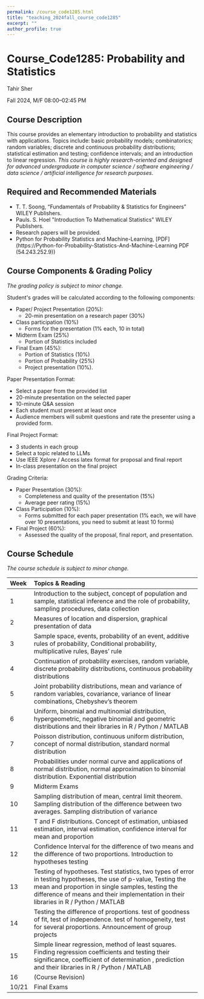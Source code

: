 ```yaml
---
permalink: /course_code1285.html
title: "teaching_2024fall_course_code1285"
excerpt: ""
author_profile: true
---
```



# **Course_Code1285: Probability and Statistics**

Tahir Sher

Fall 2024, M/F 08:00–02:45 PM


## **Course Description**

This course provides an elementary introduction to probability and statistics with applications. Topics include: basic probability models; combinatorics; random variables; discrete and continuous probability distributions; statistical estimation and testing; confidence intervals; and an introduction to linear regression. *This course is highly research-oriented and designed for advanced undergraduate in computer science / software engineering / data science / artificial intelligence for research purposes*.


## **Required and Recommended Materials**

* T. T. Soong, “Fundamentals of Probability & Statistics for Engineers” WILEY Publishers.
* Pauls. S. Hoel "Introduction To Mathematical Statistics" WILEY Publishers.
* Research papers will be provided.
* Python for Probability Statistics and Machine-Learning, [PDF](https://Python-for-Probability-Statistics-And-Machine-Learning PDF (54.243.252.9))


## **Course Components & Grading Policy** 
*The grading policy is subject to minor change.*

Student's grades will be calculated according to the following components: 

* Paper/ Project Presentation (20%):
  * 20-min presentation on a research paper (30%)
* Class participation (10%)
  * Forms for the presentation (1% each, 10 in total)
* Midterm Exam (25%)
  * Portion of Statistics included
* Final Exam (45%):
  * Portion of Statistics (10%)
  * Portion of Probability (25%)
  * Project presentation (10%). 

Paper Presentation Format:
- Select a paper from the provided list
- 20-minute presentation on the selected paper
- 10-minute Q&A session
- Each student must present at least once
- Audience members will submit questions and rate the presenter using a provided form.


Final Project Format:
- 3 students in each group
- Select a topic related to LLMs
- Use IEEE Xplore / Access latex format for proposal and final report
- In-class presentation on the final project


Grading Criteria:
- Paper Presentation (30%):
   - Completeness and quality of the presentation (15%)
   - Average peer rating (15%)
- Class Participation (10%):
   - Forms submitted for each paper presentation (1% each, we will have over 10 presentations, you need to submit at least 10 forms)
- Final Project (60%):
   - Assessed the quality of the proposal, final report, and presentation.



## **Course Schedule** 

*The course schedule is subject to minor change.*

| Week         | Topics & Reading |
| :----------  | :----------------------------------------------------------------------------------------------------------------------------------------------------------------------------------------------------------------------------------------------------------------------------------------------------------------------------------------------------------------------------------------------------------------------------------------------------------------------------------------------------------------------------------------------------------------------------------- |
| 1      | Introduction to the subject, concept of population and sample, statistical inference and the role of probability, sampling procedures, data collection                                                                                                                                                                                                                                                                                                                                                                                                                                                                                                                                                                                           |
| 2      | Measures of location and dispersion, graphical presentation of data                                                                                                                                                                                                                                                                                                                                                                                                                                                                                                                                                                                    |
| 3      | Sample space, events, probability of an event, additive rules of probability, Conditional probability, multiplicative rules, Bayes’ rule                                                                                                                                                                                                                                                                                                                                                                                                                                                                                                                                                                                               |
| 4      | Continuation of probability exercises, random variable, discrete probability distributions, continuous probability distributions                                                                                                                                                                                                                                                                                                                                                                                                                                                                                                                                                                                                  |
| 5       | Joint probability distributions, mean and variance of random variables, covariance, variance of linear combinations, Chebyshev’s theorem                                                                                                                                                                                                                                                                                                                                                                                                                                                                                                                                                                                             |
| 6       | Uniform, binomial and multinomial distribution, hypergeometric, negative binomial and geometric distributions and their libraries in R / Python / MATLAB                                                                                                         |
| 7      | Poisson distribution, continuous uniform distribution, concept of normal distribution, standard normal distribution                                                                                                                                                                                                                                                                                                                                                                                                 |
| 8       | Probabilities under normal curve and applications of normal distribution, normal approximation to binomial distribution. Exponential distribution     |
| 9       | Midterm Exams                                                                                                                                                                                                                                                               |
| 10       | Sampling distribution of mean, central limit theorem. Sampling distribution of the difference between two averages. Sampling distribution of variance                                                                                                                                                                                                                                                                                                         |
| 11       | T and F distributions. Concept of estimation, unbiased estimation, interval estimation, confidence interval for mean and proportion                                                                                                                                                                                                                                                                                                                                                                                               |
| 12       | Confidence Interval for the difference of two means and the difference of two proportions. Introduction to hypotheses testing                                                                                                  |
| 13       | Testing of hypotheses. Test statistics, two types of error in testing hypotheses, the use of p-value, Testing the mean and proportion in single samples, testing the difference of means and their implementation in their libraries in R / Python / MATLAB                                                                                                                                                             |
| 14       | Testing the difference of proportions. test of goodness of fit, test of independence. test of homogeneity, test for several proportions. Announcement of group projects                                                                                                                                                                   |
| 15       | Simple linear regression, method of least squares. Finding regression coefficients and testing their significance, coefficient of determination , prediction and their libraries in R / Python / MATLAB                                                                                                                                                                                                                                   |
| 16       | (Course Revision)                                                                                                                                                                                                                                                                                                                                                                                                                                                                                                                                                                                                                  |
| 10/21       | Final Exams                                                                                                            |
                                                                                                                                                                                                                                                                   





 
